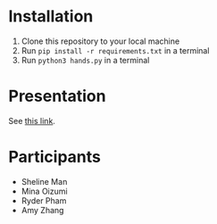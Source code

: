 # Installation
1. Clone this repository to your local machine
2. Run `pip install -r requirements.txt` in a terminal
3. Run `python3 hands.py` in a terminal

# Presentation

See [this link](https://docs.google.com/presentation/d/1cBaACA0gp1SQ001_vZ1TNCRxDQP3aGQ_iXBhalMpn4A/edit?usp=sharing).

# Participants

- Sheline Man
- Mina Oizumi
- Ryder Pham
- Amy Zhang


